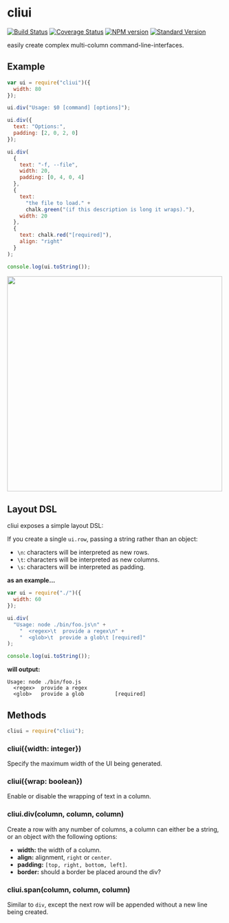 # cliui

[![Build Status](https://travis-ci.org/yargs/cliui.svg)](https://travis-ci.org/yargs/cliui)
[![Coverage Status](https://coveralls.io/repos/yargs/cliui/badge.svg?branch=)](https://coveralls.io/r/yargs/cliui?branch=)
[![NPM version](https://img.shields.io/npm/v/cliui.svg)](https://www.npmjs.com/package/cliui)
[![Standard Version](https://img.shields.io/badge/release-standard%20version-brightgreen.svg)](https://github.com/conventional-changelog/standard-version)

easily create complex multi-column command-line-interfaces.

## Example

```js
var ui = require("cliui")({
  width: 80
});

ui.div("Usage: $0 [command] [options]");

ui.div({
  text: "Options:",
  padding: [2, 0, 2, 0]
});

ui.div(
  {
    text: "-f, --file",
    width: 20,
    padding: [0, 4, 0, 4]
  },
  {
    text:
      "the file to load." +
      chalk.green("(if this description is long it wraps)."),
    width: 20
  },
  {
    text: chalk.red("[required]"),
    align: "right"
  }
);

console.log(ui.toString());
```

<img width="500" src="screenshot.png">

## Layout DSL

cliui exposes a simple layout DSL:

If you create a single `ui.row`, passing a string rather than an
object:

- `\n`: characters will be interpreted as new rows.
- `\t`: characters will be interpreted as new columns.
- `\s`: characters will be interpreted as padding.

**as an example...**

```js
var ui = require("./")({
  width: 60
});

ui.div(
  "Usage: node ./bin/foo.js\n" +
    "  <regex>\t  provide a regex\n" +
    "  <glob>\t  provide a glob\t [required]"
);

console.log(ui.toString());
```

**will output:**

```shell
Usage: node ./bin/foo.js
  <regex>  provide a regex
  <glob>   provide a glob          [required]
```

## Methods

```js
cliui = require("cliui");
```

### cliui({width: integer})

Specify the maximum width of the UI being generated.

### cliui({wrap: boolean})

Enable or disable the wrapping of text in a column.

### cliui.div(column, column, column)

Create a row with any number of columns, a column
can either be a string, or an object with the following
options:

- **width:** the width of a column.
- **align:** alignment, `right` or `center`.
- **padding:** `[top, right, bottom, left]`.
- **border:** should a border be placed around the div?

### cliui.span(column, column, column)

Similar to `div`, except the next row will be appended without
a new line being created.
